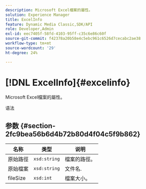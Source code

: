 ```yaml
---
description: Microsoft Excel檔案的屬性。
solution: Experience Manager
title: ExcelInfo
feature: Dynamic Media Classic,SDK/API
role: Developer,Admin
exl-id: eec7405f-58fd-4103-95ff-c35c6e86c60f
source-git-commit: f42378a20b58e4c5ebc961c6526d7cecabc2ae38
workflow-type: tm+mt
source-wordcount: '29'
ht-degree: 24%

---
```


# [!DNL ExcelInfo]{#excelinfo}

Microsoft Excel檔案的屬性。

语法

## 参数 {#section-2fc9bea56b6d4b72b80d4f04c5f9b862}

| 名称 | 类型 | 说明 |
|---|---|---|
| 原始路徑 | `xsd:string` | 檔案的路徑。 |
| 原始檔案 | `xsd:string` | 文件名. |
| fileSize | `xsd:int` | 檔案大小。 |
